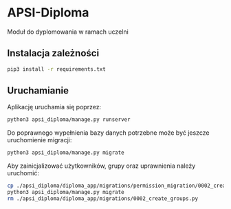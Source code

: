 # APSI-Diploma

Moduł do dyplomowania w ramach uczelni

## Instalacja zależności

```bash
pip3 install -r requirements.txt
```

## Uruchamianie

Aplikację uruchamia się poprzez:

```bash
python3 apsi_diploma/manage.py runserver
```

Do poprawnego wypełnienia bazy danych potrzebne może być jeszcze uruchomienie migracji:

```bash
python3 apsi_diploma/manage.py migrate
```

Aby zainicjalizować użytkowników, grupy oraz uprawnienia należy uruchomić:

```bash
cp ./apsi_diploma/diploma_app/migrations/permission_migration/0002_create_groups.py  ./apsi_diploma/diploma_app/migrations
python3 apsi_diploma/manage.py migrate
rm ./apsi_diploma/diploma_app/migrations/0002_create_groups.py
```
